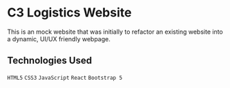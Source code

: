 # C3 Logistics Website
This is an mock website that was initially to refactor an existing website into a dynamic, UI/UX friendly webpage.

## Technologies Used
`HTML5`
`CSS3`
`JavaScript`
`React`
`Bootstrap 5`
